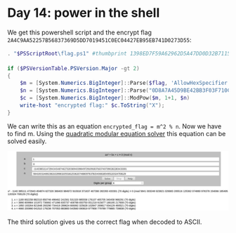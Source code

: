 # Day 14: power in the shell

We get this powershell script and the encrypt flag `2A4C9AA52257B56837369D5DD7019451C0EC04427EB95EB741D0273D55`:

```powershell
. "$PSScriptRoot\flag.ps1" #thumbprint 1398ED7F59A62962D5A47DD0D32B71156DD6AF6B46BEA949976331B8E1

if ($PSVersionTable.PSVersion.Major -gt 2)
{
    $m = [System.Numerics.BigInteger]::Parse($flag, 'AllowHexSpecifier');
    $n = [System.Numerics.BigInteger]::Parse("0D8A7A45D9BE42BB3F03F710CF105628E8080F6105224612481908DC721", 'AllowHexSpecifier');
    $c = [System.Numerics.BigInteger]::ModPow($m, 1+1, $n)
    write-host "encrypted flag:" $c.ToString("X");
}
```

We can write this as an equation `encrypted_flag = m^2 % n`. Now we have to find m. Using the [quadratic modular
equation solver](https://www.alpertron.com.ar/QUADMOD.HTM) this equation can be solved easily.

![](images/powershell.png)

The third solution gives us the correct flag when decoded to ASCII.
